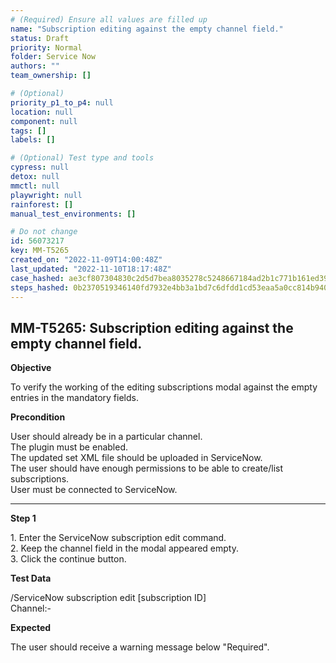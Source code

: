 ```yaml
---
# (Required) Ensure all values are filled up
name: "Subscription editing against the empty channel field."
status: Draft
priority: Normal
folder: Service Now
authors: ""
team_ownership: []

# (Optional)
priority_p1_to_p4: null
location: null
component: null
tags: []
labels: []

# (Optional) Test type and tools
cypress: null
detox: null
mmctl: null
playwright: null
rainforest: []
manual_test_environments: []

# Do not change
id: 56073217
key: MM-T5265
created_on: "2022-11-09T14:00:48Z"
last_updated: "2022-11-10T18:17:48Z"
case_hashed: ae3cf807304830c2d5d7bea8035278c5248667184ad2b1c771b161ed39392c691e07986b0949785b8e6a536515c910ec
steps_hashed: 0b2370519346140fd7932e4bb3a1bd7c6dfdd1cd53eaa5a0cc814b940880ad07d75ef85c26b2223b7dedfc0efd2e1e85
---
```


<!-- (Auto-generated) Based on frontmatter's "key" and "name" -->

## MM-T5265: Subscription editing against the empty channel field.

**Objective**

To verify the working of the editing subscriptions modal against the empty entries in the mandatory fields.

**Precondition**

User should already be in a particular channel.\
The plugin must be enabled.\
The updated set XML file should be uploaded in ServiceNow.\
The user should have enough permissions to be able to create/list subscriptions.\
User must be connected to ServiceNow.

---

**Step 1**

1\. Enter the ServiceNow subscription edit command.\
2\. Keep the channel field in the modal appeared empty.\
3\. Click the continue button.

**Test Data**

/ServiceNow subscription edit \[subscription ID]\
Channel:-

**Expected**

The user should receive a warning message below "Required".
